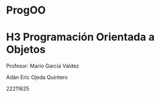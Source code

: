 # ProgOO
# H3 Programación Orientada a Objetos

Profesor: Mario García Valdez

Adán Eric Ojeda Quintero

22211625

